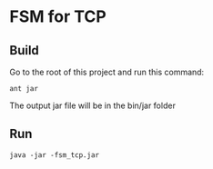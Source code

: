FSM for TCP
==========

Build
----

Go to the root of this project and run this command:

```
ant jar
```

The output jar file will be in the bin/jar folder

Run
----

```
java -jar -fsm_tcp.jar
```


